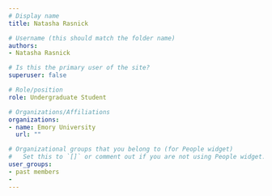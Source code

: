 ```yaml
---
# Display name
title: Natasha Rasnick

# Username (this should match the folder name)
authors:
- Natasha Rasnick

# Is this the primary user of the site?
superuser: false

# Role/position
role: Undergraduate Student

# Organizations/Affiliations
organizations:
- name: Emory University
  url: ""

# Organizational groups that you belong to (for People widget)
#   Set this to `[]` or comment out if you are not using People widget.
user_groups:
- past members 
- 
---
```

